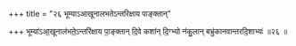 +++
title = "२६ भूम्याऽआखूनालभतेऽन्तरिक्षाय पाङ्क्तान्"

+++
भूम्या॑ऽआ॒खूनाल॑भते॒ऽन्तरि॑क्षाय पा॒ङ्क्तान् दि॒वे कशा॑न् दि॒ग्भ्यो न॑कु॒लान् बभ्रु॑कानवान्तरदि॒शाभ्यः॑ ॥२६ ॥